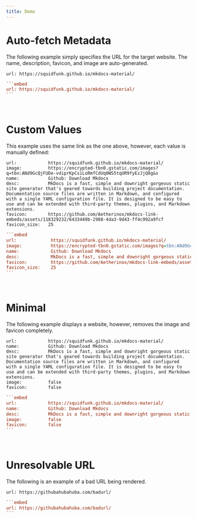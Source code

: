 ```yaml
---
title: Demo
---
```


# Auto-fetch Metadata
The following example simply specifies the URL for the target website. The name, description, favicon, and image are auto-generated.

```embed
url: https://squidfunk.github.io/mkdocs-material/
```

````ini
```embed
url: https://squidfunk.github.io/mkdocs-material/
```
````

<br />

# Custom Values
This example uses the same link as the one above, however, each value is manually defined:

```embed
url:            https://squidfunk.github.io/mkdocs-material/
image:          https://encrypted-tbn0.gstatic.com/images?q=tbn:ANd9GcQjFUDe-vdiprKpCsiLoRmfCdUq0WS5tqUR9fyEzJjQ0g&s
name:           Github: Download Mkdocs
desc:           MkDocs is a fast, simple and downright gorgeous static site generator that's geared towards building project documentation. Documentation source files are written in Markdown, and configured with a single YAML configuration file. It is designed to be easy to use and can be extended with third-party themes, plugins, and Markdown extensions.
favicon:        https://github.com/Aetherinox/mkdocs-link-embeds/assets/118329232/6433449b-2988-4da3-9d43-ff4c992a9fcf
favicon_size:   25
```

```` ini
```embed
url:             https://squidfunk.github.io/mkdocs-material/
image:           https://encrypted-tbn0.gstatic.com/images?q=tbn:ANd9GcQjFUDe-vdiprKpCsiLoRmfCdUq0WS5tqUR9fyEzJjQ0g&s
name:            Github: Download Mkdocs
desc:            MkDocs is a fast, simple and downright gorgeous static site generator that's geared towards building project documentation. Documentation source files are written in Markdown, and configured with a single YAML configuration file. It is designed to be easy to use and can be extended with third-party themes, plugins, and Markdown extensions.
favicon:         https://github.com/Aetherinox/mkdocs-link-embeds/assets/118329232/6433449b-2988-4da3-9d43-ff4c992a9fcf
favicon_size:    25
```
````

<br />

# Minimal
The following example displays a website, however, removes the image and favicon completely.

```embed
url:            https://squidfunk.github.io/mkdocs-material/
name:           Github: Download Mkdocs
desc:           MkDocs is a fast, simple and downright gorgeous static site generator that's geared towards building project documentation. Documentation source files are written in Markdown, and configured with a single YAML configuration file. It is designed to be easy to use and can be extended with third-party themes, plugins, and Markdown extensions.
image:          false
favicon:        false
```

````ini
```embed
url:            https://squidfunk.github.io/mkdocs-material/
name:           Github: Download Mkdocs
desc:           MkDocs is a fast, simple and downright gorgeous static site generator that's geared towards building project documentation. Documentation source files are written in Markdown, and configured with a single YAML configuration file. It is designed to be easy to use and can be extended with third-party themes, plugins, and Markdown extensions.
image:          false
favicon:        false
```
````

<br />

# Unresolvable URL
The following is an example of a bad URL being rendered.

```embed
url: https://githubahubahuba.com/badurl/
```

````ini
```embed
url: https://githubahubahuba.com/badurl/
```
````